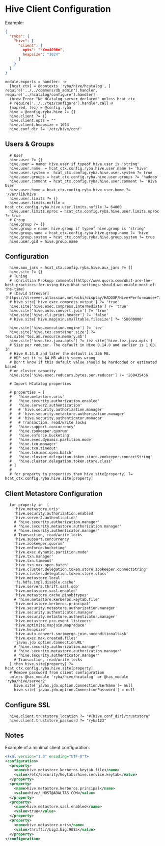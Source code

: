 
# Hive Client Configuration

Example:

```json
{
  "ryba": {
    "hive": {
      "client": {
        opts": "-Xmx4096m",
        heapsize": "1024"
      }
    }
  }
}
```

    module.exports = handler: ->
      [hcat_ctx] = @contexts 'ryba/hive/hcatalog', [ require('../../commons/db_admin').handler, require('../hcatalog/configure').handler]
      throw Error "No HCatalog server declared" unless hcat_ctx
      # require('../../tez/configure').handler.call @
      {mapred, tez} = @config.ryba 
      hive = @config.ryba.hive ?= {}
      hive.client ?= {}
      hive.client.opts = ""
      hive.client.heapsize = 1024
      hive.conf_dir ?= '/etc/hive/conf'

## Users & Groups
      # User
      hive.user ?= {}
      hive.user = name: hive.user if typeof hive.user is 'string'
      hive.user.name  = hcat_ctx.config.ryba.hive.user.name ?= 'hive'
      hive.user.system =  hcat_ctx.config.ryba.hive.user.system ?= true
      hive.user.groups = hcat_ctx.config.ryba.hive.user.groups ?= 'hadoop'
      hive.user.comment = hcat_ctx.config.ryba.hive.user.comment ?= 'Hive User'
      hive.user.home = hcat_ctx.config.ryba.hive.user.home ?= '/var/lib/hive'
      hive.user.limits ?= {}
      hive.user.limits.nofile = hcat_ctx.config.ryba.hive.user.limits.nofile ?= 64000
      hive.user.limits.nproc = hcat_ctx.config.ryba.hive.user.limits.nproc ?= true
      # Group
      hive.group ?= {}
      hive.group = name: hive.group if typeof hive.group is 'string'
      hive.group.name = hcat_ctx.config.ryba.hive.group.name ?= 'hive'
      hive.group.system = hcat_ctx.config.ryba.hive.group.system ?= true
      hive.user.gid = hive.group.name

## Configuration

      hive.aux_jars = hcat_ctx.config.ryba.hive.aux_jars ?= []
      hive.site ?= {}
      # Tuning
      # [Christian Prokopp comments](http://www.quora.com/What-are-the-best-practices-for-using-Hive-What-settings-should-we-enable-most-of-the-time)
      # [David Streever](https://streever.atlassian.net/wiki/display/HADOOP/Hive+Performance+Tips)
      # hive.site['hive.exec.compress.output'] ?= 'true'
      hive.site['hive.exec.compress.intermediate'] ?= 'true'
      hive.site['hive.auto.convert.join'] ?= 'true'
      hive.site['hive.cli.print.header'] ?= 'false'
      # hive.site['hive.mapjoin.smalltable.filesize'] ?= '50000000'

      hive.site['hive.execution.engine'] ?= 'tez'
      hive.site['hive.tez.container.size'] ?= tez.site['tez.am.resource.memory.mb']
      hive.site['hive.tez.java.opts'] ?= tez.site['hive.tez.java.opts']
      # Size per reducer. The default in Hive 0.14.0 and earlier is 1 GB. In
      # Hive 0.14.0 and later the default is 256 MB.
      # HDP set it to 64 MB which seems wrong
      # Don't know if this default value should be hardcoded or estimated based
      # on cluster capacity 
      hive.site['hive.exec.reducers.bytes.per.reducer'] ?= '268435456'

      # Import HCatalog properties

      # properties = [
      #   'hive.metastore.uris'
      #   'hive.security.authorization.enabled'
      #   'hive.server2.authentication'
      #   # 'hive.security.authorization.manager'
      #   # 'hive.security.metastore.authorization.manager'
      #   # 'hive.security.authenticator.manager'
      #   # Transaction, read/write locks
      #   'hive.support.concurrency'
      #   'hive.zookeeper.quorum'
      #   'hive.enforce.bucketing'
      #   'hive.exec.dynamic.partition.mode'
      #   'hive.txn.manager'
      #   'hive.txn.timeout'
      #   'hive.txn.max.open.batch'
      #   'hive.cluster.delegation.token.store.zookeeper.connectString'
      #   'hive.cluster.delegation.token.store.class'
      # ]
      # 
      # for property in properties then hive.site[property] ?= hcat_ctx.config.ryba.hive.site[property]
      
## Client Metastore Configuration

      for property in  [
        'hive.metastore.uris'
        'hive.security.authorization.enabled'
        'hive.server2.authentication'
        # 'hive.security.authorization.manager'
        # 'hive.security.metastore.authorization.manager'
        # 'hive.security.authenticator.manager'
        # Transaction, read/write locks
        'hive.support.concurrency'
        'hive.zookeeper.quorum'
        'hive.enforce.bucketing'
        'hive.exec.dynamic.partition.mode'
        'hive.txn.manager'
        'hive.txn.timeout'
        'hive.txn.max.open.batch'
        'hive.cluster.delegation.token.store.zookeeper.connectString'
        'hive.cluster.delegation.token.store.class'
        'hive.metastore.local'
        'fs.hdfs.impl.disable.cache'
        'hive.server2.thrift.sasl.qop'
        'hive.metastore.sasl.enabled'
        'hive.metastore.cache.pinobjtypes'
        # 'hive.metastore.kerberos.keytab.file'
        'hive.metastore.kerberos.principal'
        'hive.security.metastore.authorization.manager'
        'hive.security.authenticator.manager'
        'hive.security.metastore.authenticator.manager'
        'hive.metastore.pre.event.listeners'
        'hive.optimize.mapjoin.mapreduce'
        'hive.heapsize'
        'hive.auto.convert.sortmerge.join.noconditionaltask'
        'hive.exec.max.created.files'
        'javax.jdo.option.ConnectionURL'
        # 'hive.security.authorization.manager'
        # 'hive.security.metastore.authorization.manager'
        # 'hive.security.authenticator.manager'
        # Transaction, read/write locks
      ] then hive.site[property] ?= hcat_ctx.config.ryba.hive.site[property]
      # Remove password from client configuration
      unless @has_module 'ryba/hive/hcatalog' or @has_module 'ryba/hive/server2'
        hive.site['javax.jdo.option.ConnectionUserName']= null
        hive.site['javax.jdo.option.ConnectionPassword'] = null

## Configure SSL

      hive.client.truststore_location ?= "#{hive.conf_dir}/truststore"
      hive.client.truststore_password ?= "ryba123"


## Notes

Example of a minimal client configuration:

```xml
<?xml version="1.0" encoding="UTF-8"?>
<configuration>
  <property>
    <name>hive.metastore.kerberos.keytab.file</name>
    <value>/etc/security/keytabs/hive.service.keytab</value>
  </property>
  <property>
    <name>hive.metastore.kerberos.principal</name>
    <value>hive/_HOST@ADALTAS.COM</value>
  </property>
  <property>
    <name>hive.metastore.sasl.enabled</name>
    <value>true</value>
  </property>
  <property>
    <name>hive.metastore.uris</name>
    <value>thrift://big3.big:9083</value>
  </property>
</configuration>
```
